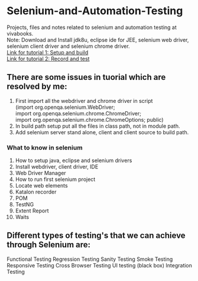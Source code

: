 # Selenium-and-Automation-Testing  
Projects, files and notes related to selenium and automation testing at vivabooks.  
Note: Download and Install jdk8u, eclipse ide for JEE, selenium web driver, selenium client driver and selenium chrome driver.   
[Link for tutorial 1: Setup and build](https://www.youtube.com/watch?v=U-JRw7yRFcA)  
[Link for tutorial 2: Record and test](https://www.youtube.com/watch?v=sVbXRfmipeg)  
## There are some issues in tuorial which are resolved by me:  
1) First import all the webdriver and chrome driver in script  
(import org.openqa.selenium.WebDriver;  
import org.openqa.selenium.chrome.ChromeDriver;  
import org.openqa.selenium.chrome.ChromeOptions;
public)  
2) In build path setup put all the files in class path, not in module path.  
3) Add selenium server stand alone, client and client source to build path. 

### What to know in selenium
1) How to setup java, eclipse and selenium drivers
2) Install webdriver, client driver, IDE
3) Web Driver Manager
4) How to run first selenium project
5) Locate web elements
6) Katalon recorder
7) POM
8) TestNG
9) Extent Report 
10) Waits

## Different types of testing's that we can achieve through Selenium are:

Functional Testing
Regression Testing
Sanity Testing
Smoke Testing
Responsive Testing
Cross Browser Testing
UI testing (black box)
Integration Testing
